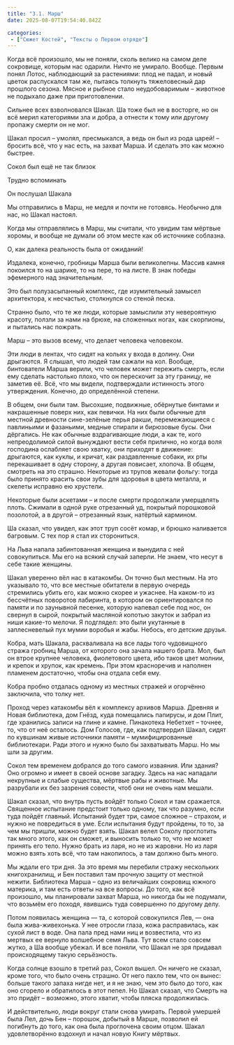 ```yaml
---
title: "3.1. Марш"
date: 2025-08-07T19:54:40.842Z

categories:
 - ["Сюжет Костей", "Тексты о Первом отряде"]
---
```


Когда всё произошло, мы не поняли, сколь велико на самом деле сокровище,
которым нас одарили. Ничто не умирало. Вообще. Первым понял Лотос,
наблюдающий за растениями: плод не падал, и новый цветок распускался там
же, пытаясь толкнуть тяжеловесный дар прошлого сезона. Мясное и рыбное
стало неудобоваримым – животное не подыхало даже при приготовлении.

Сильнее всех взволновался Шакал. Ша тоже был не в восторге, но он всё
мерил категориями зла и добра, а отнести к тому или другому пропажу
смерти он не мог.

Шакал просил – умолял, пресмыкался, а ведь он был из рода царей! –
бросить всё, что у нас есть, на захват Марша. И сделать это как можно
быстрее.

Сокол был ещё не так близок

Трудно вспоминать

Он послушал Шакала

Мы отправились в Марш, не медля и почти не готовясь. Необычно для нас,
но Шакал настоял.

Когда мы отправлялись в Марш, мы считали, что увидим там мёртвые хоромы,
и вообще не думали об этом месте как об источнике соблазна.

О, как далека реальность была от ожиданий!

Издалека, конечно, гробницы Марша были великолепны. Массив камня
покоился то на шарике, то на пере, то на листе. В знак победы эфемерного
над значительным.

Это был полузасыпанный комплекс, где изумительный замысел архитектора, к
несчастью, столкнулся со стеной песка.

Странно было, что те же люди, которые замыслили эту невероятную красоту,
ползли за нами на брюхе, на сложенных ногах, как скорпионы, и пытались
нас пожрать.

Марш – это вызов всему, что делает человека человеком.

Эти люди в лентах, что сидят на кольях у входа в долину. Они дрыгаются.
Я слышал, что людей там сажали на кол. Вообще, бинтователи Марша верили,
что человек может пережить смерть, если ему сделать настолько плохо, что
он перескочит за эту границу, не заметив её. Всё, что мы видели,
подтверждали истинность этого утверждения. Конечно, до определённой
степени.

В общем, они были там. Высохшие, подвижные, обёрнутые бинтами и
накрашенные поверх них, как певички. На них были обычные для местной
древности сине-зелёные перья ракши, перемежающиеся с павлиньими и
фазаньими, медные спирали и бирюзовые бусы. Они дёргались. Не как
обычные вздрагивающие люди, а как те, кого непреодолимой силой вынуждают
вести себя прилично, но когда воля господина ослабляет свою хватку, они
приходят в движение: дрыгаются, как куклы, и кричат, как раздавленные
собаки, их рты перекашивает в одну сторону, а другая повисает, хлопоча.
В общем, смотреть на это страшно. Некоторые из трупов жевали фольгу:
тогда было принято красить свои зубы для здоровья в цвета металла, и
скелеты исправно ею хрустели.

Некоторые были аскетами – и после смерти продолжали умерщвлять плоть.
Сжимали в одной руке отрезанный уд, покрытый порошковой позолотой, а в
другой – отрезанный язык, натёртый кармином.

Ша сказал, что увидел, как этот труп сосёт комар, и брюшко наливается
багровым. С тех пор я стал их сторониться.

На Льва напала забинтованная женщина и вынудила с ней совокупиться. Мы
его на всякий случай заперли. Не знаем, что несут в себе такие женщины.

Шакал уверенно вёл нас в катакомбы. Он точно был местным. На это
указывало то, что все местные обитатели в первую очередь стремились
убить его, как можно скорее и ужаснее. На каком-то из бессчётных
поворотов лабиринта, в котором он ориентировался по памяти и по
заунывной песенке, которую напевал себе под нос, он свернул в сырой,
покрытый масляной копотью закуток и забрал из ниши какие-то мелочи. Я
подглядел: это были укутанные в заплесневелый пух мумии воробья и жабы.
Небось, его детские друзья.

Кобра, мать Шакала, расхваливала на все лады того чудовищного стража
гробниц Марша, от которого она зачала нашего брата. Мол, был он втрое
крупнее человека, фиолетового цвета, ибо таков цвет молнии, и крепок и
хрупок, как кремень. При этом красноречив и наполнен пламенем
достаточно, чтобы она отдала себя ему.

Кобра пробно отдалась одному из местных стражей и огорчённо заключила,
что толку нет.

Проход через катакомбы вёл к комплексу архивов Марша. Древняя и Новая
библиотека, дом Гнёзд, куда помещались папирусы, и дом Плит, где
хранились записи на глине и камне. Пинакотека Небетхет – точнее, то, что
от неё осталось. Дом Голосов, где, как подтвердил Шакал, сидят по
кувшинам живые источники памяти – мумифицированные библиотекари. Ради
этого и нужно было бы захватывать Марш. Но мы шли за другим.

Сокол тем временем добрался до того самого изваяния. Или здания? Оно
огромно и имеет в своей основе загадку. Здесь на нас нападали некрупные
и слабые существа, мёртвые рабы и животные. Мы разрубали их без зазрения
совести, чтоб они не очень нам мешали.

Шакал сказал, что внутрь пусть войдёт только Сокол и там сражается.
Священное испытание предстоит только одному, так что разумно, если туда
пойдёт главный. Испытаний будет три, самое сложное – страхом, и нужно не
повредиться в уме. Если испытания будут пройдены, то то, за чем мы
пришли, можно будет взять. Шакал велел Соколу проглотить так много
этого, как он сможет, и выносить только то, что не может принять его
тело. Нужно брать из ларя, но не из жаровни. Но из ларя можно взять хоть
всё, что там накопилось, а там должно быть много.

Мы ждали его три дня. За это время мы перебили стражу нескольких
книгохранилищ, и Бен поставил там прочную защиту от местной нежити.
Библиотека Марша – одно из величайших сокровищ южного материка, и там
есть ответы на все вопросы. До того, как всё произошло, мы планировали
захват Марша, но никогда бы не подумали, что возьмём его походя,
явившись туда совершенно по другому делу.

Потом появилась женщина — та, с которой совокупился Лев, — она была
жива-живехонька. У нее отросли глаза, кожа расправилась, как сухой лист
в воде. Она пала пред нами ниц и возвестила, что из мертвых ее вернуло
волшебное семя Льва. Тут всем стало совсем жутко, а Ша вообще убежал. И
все поняли, что Шакал не зря придавал происходящему такую серьёзность.

Когда солнце взошло в третий раз, Сокол вышел. Он ничего не сказал,
кроме того, что было очень страшно. От него пахло тем, что он вынес:
больше такого запаха нигде нет, и я не знаю, чем это было до того, как
оно сгорело и обратилось в этот пепел. Но Шакал сказал, что Смерть на
это придёт – возможно, этого хватит, чтобы пляска продолжилась.

И действительно, люди вокруг стали снова умирать. Первой умершей была
Лел, дочь Бен – порошок, добытый в Марше, позволил ей погибнуть до того,
как она была проглочена своим отцом. Шакал удовлетворённо вздохнул и
начал новую Книгу мёртвых.

